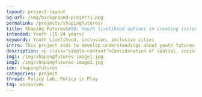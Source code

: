```yaml
---
layout: project-layout
bg-url: /img/background-project1.png
permalink: /projects/shapingfutures/
title: Shaping Futures&#58; Youth livelihood options in creating inclusive cities
intended: Youth (15-24 years)
keywords: Youth Livelihood, inclusion, inclusive cities
intro: This project aims to develop understandings about youth futures in marginalised urban contexts, to improve policy and practices that promote youth livelihoods and contribute to creating inclusive cities across India, Brazil and other ODA countries. 
description: <p class="simple-content">Consideration of spatial, social and economic activities while planning is critical to make cities equitable, inclusive and accessible to all. With India having the world’s largest youth population and given the many challenges they face linked to urbanisation, economic opportunities, rights and participatory democracy, their involvement in policy development becomes crucial.</p> <p class="simple-content"> This project arises from youth-focus groups in India and Brazil, who advocated for youth-led investigations to create more livelihood options for them, in their urban contexts. It responds to an urgent research need, identified by our Brazilian and Indian partners and youth focus group participants, where youth futures are challenged by economic and social insecurity, precarious livelihoods associated with low pay and few rights, and substantial inequalities and disadvantages. </p> <p class="simple-content"> Within this research, youth livelihoods recognises young people as active citizens, with capabilities and assets, including economic drivers and access to employment opportunities, but extending to also address young people’s access and participation in spatial, community and policy contexts. Through a strategic approach, using creative, interactive and accessible outputs, the project aims to engage with young and adult stakeholders to transform local policies and practices, and provide lessons nationally and cross-nationally to support youth livelihood options that create inclusive cities.</p>
img1: /img/shapingfutures-image1.jpg
img2: /img/shapingfutures-image2.jpg
ide: shapingfutures
categories: project
thread: Policy Lab, Policy in Play
tag: wscourses
---
```

